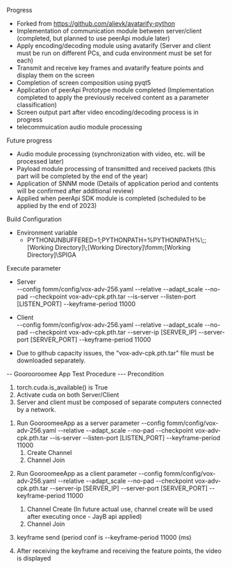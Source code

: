 Progress
- Forked from https://github.com/alievk/avatarify-python
- Implementation of communication module between server/client (completed, but planned to use peerApi module later)
- Apply encoding/decoding module using avatarify (Server and client must be run on different PCs, and cuda environment must be set for each)
- Transmit and receive key frames and avatarify feature points and display them on the screen
- Completion of screen composition using pyqt5
- Application of peerApi Prototype module completed (Implementation completed to apply the previously received content as a parameter classification)
- Screen output part after video encoding/decoding process is in progress
- telecommuication audio module processing 

Future progress
- Audio module processing (synchronization with video, etc. will be processed later)
- Payload module processing of transmitted and received packets (this part will be completed by the end of the year)
- Application of SNNM mode (Details of application period and contents will be confirmed after additional review)
- Applied when peerApi SDK module is completed (scheduled to be applied by the end of 2023)

Build Configuration
  * Environment variable
    - PYTHONUNBUFFERED=1;PYTHONPATH=%PYTHONPATH%\\\;\;[Working Directory]\\;[Working Directory]\fomm;[Working Directory]\SPIGA

Execute parameter
  * Server  
    --config fomm/config/vox-adv-256.yaml --relative --adapt_scale --no-pad --checkpoint vox-adv-cpk.pth.tar --is-server --listen-port [LISTEN_PORT] --keyframe-period 11000
    
  * Client  
    --config fomm/config/vox-adv-256.yaml --relative --adapt_scale --no-pad --checkpoint vox-adv-cpk.pth.tar --server-ip [SERVER_IP] --server-port [SERVER_PORT] --keyframe-period 11000

* Due to github capacity issues, the "vox-adv-cpk.pth.tar" file must be downloaded separately.

-- Goorooroomee App Test Procedure ---
Precondition
1) torch.cuda.is_available() is True
2) Activate cuda on both Server/Client
3) Server and client must be composed of separate computers connected by a network.

1. Run GooroomeeApp as a server
    parameter
	--config fomm/config/vox-adv-256.yaml --relative --adapt_scale --no-pad --checkpoint vox-adv-cpk.pth.tar --is-server --listen-port [LISTEN_PORT] --keyframe-period 11000
	1) Create Channel
	2) Channel Join

2) Run GooroomeeApp as a client
   parameter
	--config fomm/config/vox-adv-256.yaml --relative --adapt_scale --no-pad --checkpoint vox-adv-cpk.pth.tar --server-ip [SERVER_IP] --server-port [SERVER_PORT] --keyframe-period 11000
	1) Channel Create (In future actual use, channel create will be used after executing once - JayB api applied)
	2) Channel Join

3) keyframe send (period conf is --keyframe-period 11000 (ms)
4) After receiving the keyframe and receiving the feature points, the video is displayed